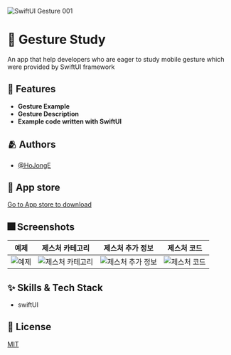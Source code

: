 ![SwiftUI Gesture 001](https://user-images.githubusercontent.com/57793298/170199854-1d461b57-9a15-4f8c-90fc-56b8ce3d4673.jpeg)



# :iphone: Gesture Study 

An app that help developers who are eager to study mobile gesture which were provided by SwiftUI framework


## :pushpin: Features

- **Gesture Example**
- **Gesture Description**
- **Example code written with SwiftUI**


## :people_hugging: Authors
- [@HoJongE](https://github.com/HoJongPARK)

## :apple: App store

[Go to App store to download](https://apps.apple.com/kr/app/gesture-study/id1622544534)


## :fireworks: Screenshots
|예제|제스처 카테고리|제스처 추가 정보|제스처 코드|
|:-------:|:-------:|:-------:|:-------:|
|![예제](https://user-images.githubusercontent.com/57793298/170201671-6b4a706a-f09f-4a22-94c9-384c80e3891c.png)|![제스처 카테고리](https://user-images.githubusercontent.com/57793298/170201688-872f5e5d-ca69-44ee-a1cd-0594a49e7313.png)|![제스처 추가 정보](https://user-images.githubusercontent.com/57793298/170201658-3bd0a59c-ce40-49c2-b2de-e0eb488520c7.png)|![제스처 코드](https://user-images.githubusercontent.com/57793298/170201698-401ea094-cf5d-46bc-b741-24e7d62338d0.png)|

## :sparkles: Skills & Tech Stack
- swiftUI

## :lock_with_ink_pen: License

[MIT](https://choosealicense.com/licenses/mit/)
